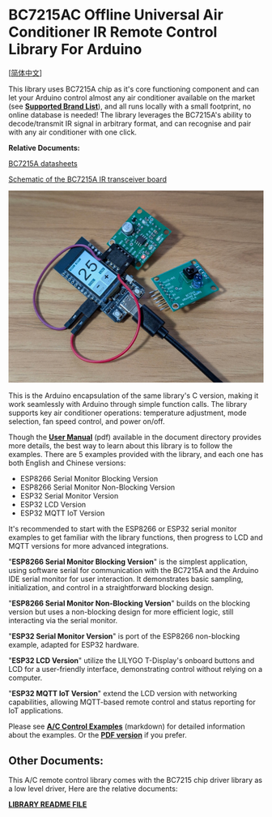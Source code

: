 # BC7215AC Offline Universal Air Conditioner IR Remote Control Library For Arduino

[[简体中文](./extras/doc/README_CN.md)]

This library uses BC7215A chip as it's core functioning component and can let your Arduino control almost any air conditioner available on the market (see [**Supported Brand List**](./extras/doc/BC7215AC_supported_list.md)), and all runs locally with a small footprint, no online database is needed! The library leverages the BC7215A's ability to decode/transmit IR signal in arbitrary format, and can recognise and pair with any air conditioner with one click. 

**Relative Documents:**

[BC7215A datasheets](./extras/doc/bc7215_en.pdf)

[Schematic of the BC7215A IR transceiver board](./extras/doc/bc7215_arduino_board.pdf) 

![Demo application with ESP32](./extras/img/system_en.jpg)

This is the Arduino encapsulation of the same library's C version, making it work seamlessly with Arduino through simple function calls. The library supports key air conditioner operations: temperature adjustment, mode selection, fan speed control, and power on/off.

Though the [**User Manual**](./extras/doc/BC7215AC_arduino_ac_lib.pdf) (pdf) available in the document directory provides more details, the best way to learn about this library is to follow the examples. There are 5 examples provided with the library, and each one has both English and Chinese versions:

- ESP8266 Serial Monitor Blocking Version
- ESP8266 Serial Monitor Non-Blocking Version
- ESP32 Serial Monitor Version
- ESP32 LCD Version
- ESP32 MQTT IoT Version

It's recommended to start with the ESP8266 or ESP32 serial monitor examples to get familiar with the library functions, then progress to LCD and MQTT versions for more advanced integrations.

"**ESP8266 Serial Monitor Blocking Version**" is the simplest application, using software serial for communication with the BC7215A and the Arduino IDE serial monitor for user interaction. It demonstrates basic sampling, initialization, and control in a straightforward blocking design.

"**ESP8266 Serial Monitor Non-Blocking Version**" builds on the blocking version but uses a non-blocking design for more efficient logic, still interacting via the serial monitor.

"**ESP32 Serial Monitor Version**" is port of the ESP8266 non-blocking example, adapted for ESP32 hardware.

"**ESP32 LCD Version**" utilize the LILYGO T-Display's onboard buttons and LCD for a user-friendly interface, demonstrating control without relying on a computer.

"**ESP32 MQTT IoT Version**" extend the LCD version with networking capabilities, allowing MQTT-based remote control and status reporting for IoT applications.

Please see [**A/C Control Examples**](./extras/doc/AC_control_examples.md) (markdown) for detailed information about the examples. Or the [**PDF version**](./extras/doc/AC_control_examples.pdf) if you prefer.

## Other Documents:

This A/C remote control library comes with the BC7215 chip driver library as a low level driver,  Here are the relative documents:

[**LIBRARY README FILE**](./extras/doc/README_BC7215_DRIVER.md)

